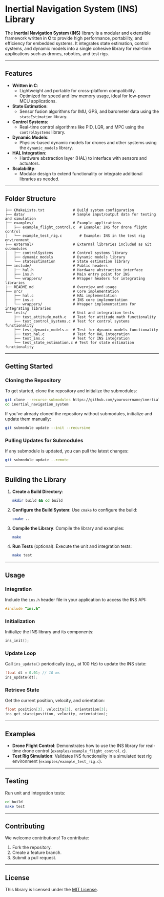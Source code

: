# Inertial Navigation System (INS) Library

The **Inertial Navigation System (INS)** library is a modular and extensible framework written in **C** to provide high performance, portability, and efficiency for embedded systems. It integrates state estimation, control systems, and dynamic models into a single cohesive library for real-time applications such as drones, robotics, and test rigs.

---

## Features

- **Written in C**:
  - Lightweight and portable for cross-platform compatibility.
  - Optimized for speed and low memory usage, ideal for low-power MCU applications.
- **State Estimation**:
  - Sensor fusion algorithms for IMU, GPS, and barometer data using the `stateEstimation` library.
- **Control Systems**:
  - Real-time control algorithms like PID, LQR, and MPC using the `controlSystems` library.
- **Dynamic Models**:
  - Physics-based dynamic models for drones and other systems using the `dynamic_models` library.
- **HAL Integration**:
  - Hardware abstraction layer (HAL) to interface with sensors and actuators.
- **Scalability**:
  - Modular design to extend functionality or integrate additional libraries as needed.

---

## Folder Structure

```plaintext
├── CMakeLists.txt             # Build system configuration
├── data/                      # Sample input/output data for testing and simulation
├── examples/                  # Example applications
│   ├── example_flight_control.c  # Example: INS for drone flight control
│   └── example_test_rig.c        # Example: INS in the test rig environment
├── external/                  # External libraries included as Git submodules
│   ├── controlSystems         # Control systems library
│   ├── dynamic_models         # Dynamic models library
│   └── stateEstimation        # State estimation library
├── include/                   # Public headers
│   ├── hal.h                  # Hardware abstraction interface
│   ├── ins.h                  # Main entry point for INS
│   └── wrappers/              # Wrapper headers for integrating libraries
├── README.md                  # Overview and usage
├── src/                       # Core implementation
│   ├── hal.c                  # HAL implementation
│   ├── ins.c                  # INS core implementation
│   └── wrappers/              # Wrapper implementations for integrating libraries
└── tests/                     # Unit and integration tests
    ├── test_attitude_math.c   # Test for attitude math functionality
    ├── test_control_systems.c # Test for control systems functionality
    ├── test_dynamic_models.c  # Test for dynamic models functionality
    ├── test_hal.c             # Test for HAL integration
    ├── test_ins.c             # Test for INS integration
    └── test_state_estimation.c # Test for state estimation functionality
```

---

## Getting Started

### **Cloning the Repository**

To get started, clone the repository and initialize the submodules:
```bash
git clone --recurse-submodules https://github.com/yourusername/inertial_navigation_system.git
cd inertial_navigation_system
```

If you’ve already cloned the repository without submodules, initialize and update them manually:
```bash
git submodule update --init --recursive
```

### **Pulling Updates for Submodules**

If any submodule is updated, you can pull the latest changes:
```bash
git submodule update --remote
```

---

## Building the Library

1. **Create a Build Directory**:
   ```bash
   mkdir build && cd build
   ```

2. **Configure the Build System**:
   Use `cmake` to configure the build:
   ```bash
   cmake ..
   ```

3. **Compile the Library**:
   Compile the library and examples:
   ```bash
   make
   ```

4. **Run Tests** (optional):
   Execute the unit and integration tests:
   ```bash
   make test
   ```

---

## Usage

### **Integration**
Include the `ins.h` header file in your application to access the INS API:
```c
#include "ins.h"
```

### **Initialization**
Initialize the INS library and its components:
```c
ins_init();
```

### **Update Loop**
Call `ins_update()` periodically (e.g., at 100 Hz) to update the INS state:
```c
float dt = 0.01; // 10 ms
ins_update(dt);
```

### **Retrieve State**
Get the current position, velocity, and orientation:
```c
float position[3], velocity[3], orientation[3];
ins_get_state(position, velocity, orientation);
```

---

## Examples

- **Drone Flight Control**:
  Demonstrates how to use the INS library for real-time drone control (`examples/example_flight_control.c`).
- **Test Rig Simulation**:
  Validates INS functionality in a simulated test rig environment (`examples/example_test_rig.c`).

---

## Testing

Run unit and integration tests:
```bash
cd build
make test
```

---

## Contributing

We welcome contributions! To contribute:
1. Fork the repository.
2. Create a feature branch.
3. Submit a pull request.

---

## License

This library is licensed under the [MIT License](LICENSE).
```